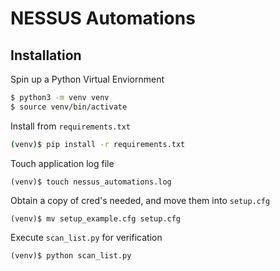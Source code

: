 # NESSUS Automations

## Installation

Spin up a Python Virtual Enviornment
```bash
$ python3 -m venv venv
$ source venv/bin/activate
```
Install from `requirements.txt`
```bash
(venv)$ pip install -r requirements.txt
```
Touch application log file
```shell
(venv)$ touch nessus_automations.log
```
Obtain a copy of cred's needed, and move them into `setup.cfg`
```shell
(venv)$ mv setup_example.cfg setup.cfg
```
Execute `scan_list.py` for verification
```shell
(venv)$ python scan_list.py
```